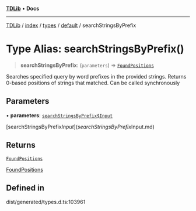 [**TDLib**](../../../../../../README.md) • **Docs**

***

[TDLib](../../../../../../modules.md) / [index](../../../../../README.md) / [types](../../../README.md) / [default](../README.md) / searchStringsByPrefix

# Type Alias: searchStringsByPrefix()

> **searchStringsByPrefix**: (`parameters`) => [`FoundPositions`](FoundPositions-1.md)

Searches specified query by word prefixes in the provided strings. Returns 0-based positions of strings that matched. Can be called synchronously

## Parameters

• **parameters**: [`searchStringsByPrefix$Input`](searchStringsByPrefix$Input.md)

[searchStringsByPrefix$Input](searchStringsByPrefix$Input.md)

## Returns

[`FoundPositions`](FoundPositions-1.md)

[FoundPositions](FoundPositions-1.md)

## Defined in

dist/generated/types.d.ts:103961

